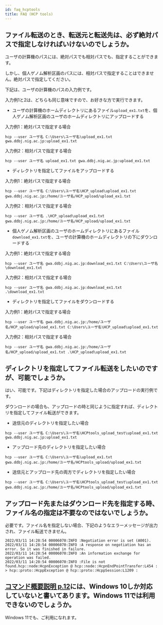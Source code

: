 ```yaml
---
id: faq_hcptools
title: FAQ (HCP tools)
---
```



## ファイル転送のとき、転送元と転送先は、必ず絶対パスで指定しなければいけないのでしょうか。

ユーザの計算機のパスには、絶対パスでも相対パスでも、指定することができます。

しかし、個人ゲノム解析区画のパスには、相対パスで指定することはできません。絶対パスで指定してください。


下記は、ユーザの計算機のパスの入力例です。

入力例1と2は、どちらも同じ意味ですので、お好きな方で実行できます。


- ユーザの計算機のホームディレクトリにあるファイル`upload_ex1.txt`を、個人ゲノム解析区画のユーザのホームディレクトリにアップロードする

入力例1：絶対パスで指定する場合
```
hcp --user ユーザ名 C:\Users\ユーザ名\upload_ex1.txt gwa.ddbj.nig.ac.jp:upload_ex1.txt
```

入力例2：相対パスで指定する場合
```
hcp --user ユーザ名 upload_ex1.txt gwa.ddbj.nig.ac.jp:upload_ex1.txt
```

- ディレクトリを指定してファイルをアップロードする

入力例1：絶対パスで指定する場合
```
hcp --user ユーザ名 C:\Users\ユーザ名\HCP_upload\upload_ex1.txt gwa.ddbj.nig.ac.jp:/home/ユーザ名/HCP_upload/upload_ex1.txt
```

入力例2：相対パスで指定する場合
```
hcp --user ユーザ名 .\HCP_upload\upload_ex1.txt gwa.ddbj.nig.ac.jp:/home/ユーザ名/HCP_upload/upload_ex1.txt
```

- 個人ゲノム解析区画のユーザのホームディレクトリにあるファイル`download_ex1.txt`を、ユーザの計算機のホームディレクトリの下にダウンロードする

入力例1：絶対パスで指定する場合
```
hcp --user ユーザ名 gwa.ddbj.nig.ac.jp:download_ex1.txt C:\Users\ユーザ名\download_ex1.txt
```

入力例2：相対パスで指定する場合
```
hcp --user ユーザ名 gwa.ddbj.nig.ac.jp:download_ex1.txt .\download_ex1.txt
```

- ディレクトリを指定してファイルをダウンロードする

入力例1：絶対パスで指定する場合
```
hcp --user ユーザ名 gwa.ddbj.nig.ac.jp:/home/ユーザ名/HCP_upload/upload_ex1.txt C:\Users\ユーザ名\HCP_upload\upload_ex1.txt
```

入力例2：相対パスで指定する場合
```
hcp --user ユーザ名 gwa.ddbj.nig.ac.jp:/home/ユーザ名/HCP_upload/upload_ex1.txt .\HCP_upload\upload_ex1.txt
```

## ディレクトリを指定してファイル転送をしたいのですが、可能でしょうか。

はい、可能です。下記はディレクトリを指定した場合のアップロードの実行例です。

ダウンロードの場合も、アップロードの時と同じように指定すれば、ディレクトリを指定してファイル転送ができます。

- 送信元のディレクトリを指定したい場合
```
hcp --user ユーザ名 C:\Users\ユーザ名\HCPtools_upload_test\upload_ex1.txt gwa.ddbj.nig.ac.jp:upload_ex1.txt
```

- アップロード先のディレクトリを指定したい場合
```
hcp --user ユーザ名 C:\Users\ユーザ名\upload_ex1.txt gwa.ddbj.nig.ac.jp:/home/ユーザ名/HCPtools_upload/upload_ex1.txt
```

- 送信元とアップロード先の両方でディレクトリを指定したい場合
```
hcp --user ユーザ名 C:\Users\ユーザ名\HCPtools_upload_test\upload_ex1.txt gwa.ddbj.nig.ac.jp:/home/ユーザ名/HCPtools_upload/upload_ex1.txt
```

## アップロード先またはダウンロード先を指定する時、ファイル名の指定は不要なのではないでしょうか。

必要です。ファイル名を指定しない場合、下記のようなエラーメッセージが出力され、ファイル転送できません。

```
2022/03/11 14:28:54 00006070:INFO :Negotiation error is set (A001).
2022/03/11 14:28:54 00006070:INFO :A response on negotiation has an error. So it was finished in failure.
2022/03/11 14:28:54 00006070:INFO :An information exchange for operation was failed.
2022/03/11 14:28:54 00006070:INFO :File is not found.hcp::node:HcpnException @ hcp::node::HcpnEndPointTransfer:L454 :  > hcp::proto::HcppException @ hcp::proto::HcppSession:L1209 :
```

## [コマンド概要説明 p.12](/pdf/HCPtools_overview_ja.pdf)には、Windows 10しか対応していないと書いてあります。Windows 11では利用できないのでしょうか。

Windows 11でも、ご利用になれます。




